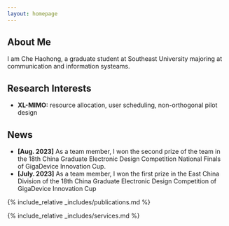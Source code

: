 ```yaml
---
layout: homepage
---
```


## About Me

I am Che Haohong, a graduate student at Southeast University majoring at communication and information systeams.

## Research Interests

- **XL-MIMO:** resource allocation, user scheduling, non-orthogonal pilot design


## News

- **[Aug. 2023]** As a team member, I won the second prize of the team in the 18th China Graduate Electronic Design Competition National Finals of GigaDevice Innovation Cup.
- **[July. 2023]** As a team member, I won the first prize in the East China Division of the 18th China Graduate Electronic Design Competition of GigaDevice Innovation Cup


{% include_relative _includes/publications.md %}

{% include_relative _includes/services.md %}
